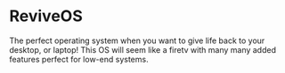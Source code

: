 # ReviveOS
The perfect operating system when you want to give life back to your desktop, or laptop! This OS will seem like a firetv with many many added features perfect for low-end systems.
